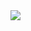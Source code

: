 <img align="left" src="https://visitor-badge.laobi.icu/badge?page_id=rabby9898.rabby9898visitor-badge&format=true" />
